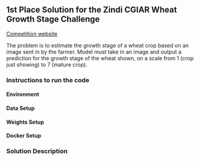 ## 1st Place Solution for the Zindi CGIAR Wheat Growth Stage Challenge
[Competition website](https://zindi.africa/competitions/cgiar-wheat-growth-stage-challenge)

The problem is to estimate the growth stage of a wheat crop based on an image sent in by the farmer. Model must take in an image and output a prediction for the growth stage of the wheat shown, on a scale from 1 (crop just showing) to 7 (mature crop).

### Instructions to run the code

#### Environment

#### Data Setup

#### Weights Setup

#### Docker Setup

### Solution Description